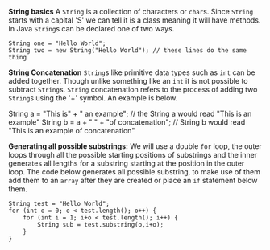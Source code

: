 **String basics**
A `String` is a collection of characters or `char`s. Since `String` starts with a capital 'S' we can tell it is a class meaning it will have methods. In Java `String`s can be declared one of two ways.

    String one = "Hello World";
    String two = new String("Hello World"); // these lines do the same thing

**String Concatenation**
`String`s like primitive data types such as `int` can be added together. Though unlike something like an `int` it is not possible to subtract `String`s. `String` concatenation refers to the process of adding two `String`s using the '+' symbol. An example is below.

   String a = "This is" + " an example"; // the String a would read "This is an example"
   String b = a + " " + "of concatenation"; // String b would read "This is an example of concatenation"

**Generating all possible substrings:**
We will use a double `for` loop, the outer loops through all the possible starting positions of substrings and the inner generates all lengths for a substring starting at the position in the outer loop. The code below generates all possible substring, to make use of them add them to an `array` after they are created or place an `if` statement below them.

    String test = "Hello World";
    for (int o = 0; o < test.length(); o++) {
        for (int i = 1; i+o < test.length(); i++) {
            String sub = test.substring(o,i+o);
        }
    }